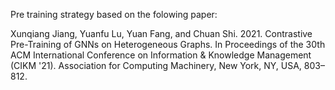 Pre training strategy based on the folowing paper:

Xunqiang Jiang, Yuanfu Lu, Yuan Fang, and Chuan Shi. 2021. Contrastive Pre-Training of GNNs on Heterogeneous Graphs. In Proceedings of the 30th ACM International Conference on Information & Knowledge Management (CIKM '21). Association for Computing Machinery, New York, NY, USA, 803–812.
